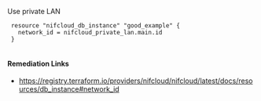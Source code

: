 
Use private LAN

```hcl
 resource "nifcloud_db_instance" "good_example" {
   network_id = nifcloud_private_lan.main.id
 }
 
```

#### Remediation Links
 - https://registry.terraform.io/providers/nifcloud/nifcloud/latest/docs/resources/db_instance#network_id

